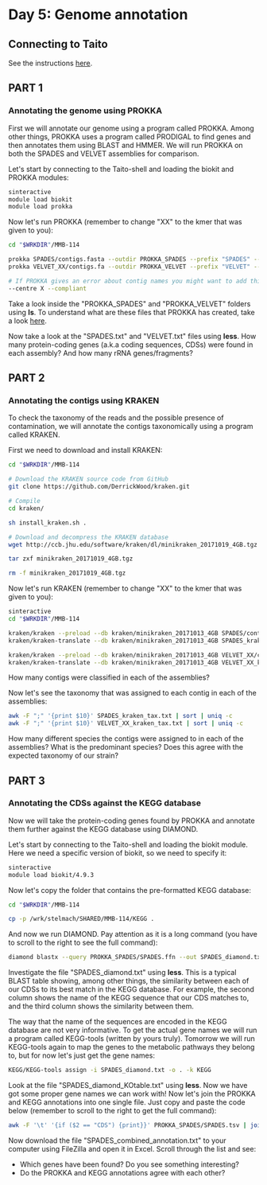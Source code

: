 # Day 5: Genome annotation

## Connecting to Taito

See the instructions [here](01-UNIX-and-CSC.md#connecting-to-taito).

## PART 1

### Annotating the genome using PROKKA

First we will annotate our genome using a program called PROKKA. Among other things, PROKKA uses a program called PRODIGAL to find genes and then annotates them using BLAST and HMMER. We will run PROKKA on both the SPADES and VELVET assemblies for comparison.  

Let's start by connecting to the Taito-shell and loading the biokit and PROKKA modules:

```bash
sinteractive
module load biokit
module load prokka
```

Now let's run PROKKA (remember to change "XX" to the kmer that was given to you):

```bash
cd "$WRKDIR"/MMB-114

prokka SPADES/contigs.fasta --outdir PROKKA_SPADES --prefix "SPADES" --cpus 4
prokka VELVET_XX/contigs.fa --outdir PROKKA_VELVET --prefix "VELVET" --cpus 4

# If PROKKA gives an error about contig names you might want to add this to the command:
--centre X --compliant
```

Take a look inside the "PROKKA_SPADES" and "PROKKA_VELVET" folders using **ls**. To understand what are these files that PROKKA has created, take a look [here](https://github.com/tseemann/prokka#output-files).

Now take a look at the "SPADES.txt" and "VELVET.txt" files using **less**. How many protein-coding genes (a.k.a coding sequences, CDSs) were found in each assembly? And how many rRNA genes/fragments?

## PART 2

### Annotating the contigs using KRAKEN

To check the taxonomy of the reads and the possible presence of contamination, we will annotate the contigs taxonomically using a program called KRAKEN.  

First we need to download and install KRAKEN:

```bash
cd "$WRKDIR"/MMB-114

# Download the KRAKEN source code from GitHub
git clone https://github.com/DerrickWood/kraken.git

# Compile
cd kraken/

sh install_kraken.sh .

# Download and decompress the KRAKEN database
wget http://ccb.jhu.edu/software/kraken/dl/minikraken_20171019_4GB.tgz

tar zxf minikraken_20171019_4GB.tgz

rm -f minikraken_20171019_4GB.tgz
```

Now let's run KRAKEN (remember to change "XX" to the kmer that was given to you):

```bash
sinteractive
cd "$WRKDIR"/MMB-114

kraken/kraken --preload --db kraken/minikraken_20171013_4GB SPADES/contigs.fasta --output SPADES_kraken.txt --threads 4
kraken/kraken-translate --db kraken/minikraken_20171013_4GB SPADES_kraken.txt > SPADES_kraken_tax.txt

kraken/kraken --preload --db kraken/minikraken_20171013_4GB VELVET_XX/contigs.fa --output VELVET_XX_kraken.txt --threads 4
kraken/kraken-translate --db kraken/minikraken_20171013_4GB VELVET_XX_kraken.txt > VELVET_XX_kraken_tax.txt
```

How many contigs were classified in each of the assemblies?

Now let's see the taxonomy that was assigned to each contig in each of the assemblies:

```bash
awk -F ";" '{print $10}' SPADES_kraken_tax.txt | sort | uniq -c
awk -F ";" '{print $10}' VELVET_XX_kraken_tax.txt | sort | uniq -c
```
How many different species the contigs were assigned to in each of the assemblies? What is the predominant species? Does this agree with the expected taxonomy of our strain?

## PART 3

### Annotating the CDSs against the KEGG database

Now we will take the protein-coding genes found by PROKKA and annotate them further against the KEGG database using DIAMOND.  

Let's start by connecting to the Taito-shell and loading the biokit module. Here we need a specific version of biokit, so we need to specify it:

```bash
sinteractive
module load biokit/4.9.3
```

Now let's copy the folder that contains the pre-formatted KEGG database:

```bash
cd "$WRKDIR"/MMB-114

cp -p /wrk/stelmach/SHARED/MMB-114/KEGG .
```

And now we run DIAMOND. Pay attention as it is a long command (you have to scroll to the right to see the full command):

```bash
diamond blastx --query PROKKA_SPADES/SPADES.ffn --out SPADES_diamond.txt --db KEGG/KEGGdb --outfmt 6 --max-target-seqs 1 --max-hsps 1 --threads 4
```

Investigate the file "SPADES_diamond.txt" using **less**. This is a typical BLAST table showing, among other things, the similarity between each of our CDSs to its best match in the KEGG database. For example, the second column shows the name of the KEGG sequence that our CDS matches to, and the third column shows the similarity between them.

The way that the name of the sequences are encoded in the KEGG database are not very informative. To get the actual gene names we will run a program called KEGG-tools (written by yours truly). Tomorrow we will run KEGG-tools again to map the genes to the metabolic pathways they belong to, but for now let's just get the gene names:

```bash
KEGG/KEGG-tools assign -i SPADES_diamond.txt -o . -k KEGG
```

Look at the file "SPADES_diamond_KOtable.txt" using **less**. Now we have got some proper gene names we can work with! Now let's join the PROKKA and KEGG annotations into one single file. Just copy and paste the code below (remember to scroll to the right to get the full command):

```bash
awk -F '\t' '{if ($2 == "CDS") {print}}' PROKKA_SPADES/SPADES.tsv | join -1 1 -2 1 -a 1 -t $'\t' - <(cut -f 1,4 SPADES_diamond_KOtable.txt) > SPADES_combined_annotation.txt
```

Now download the file "SPADES_combined_annotation.txt" to your computer using FileZilla and open it in Excel. Scroll through the list and see:
* Which genes have been found? Do you see something interesting?
* Do the PROKKA and KEGG annotations agree with each other?
